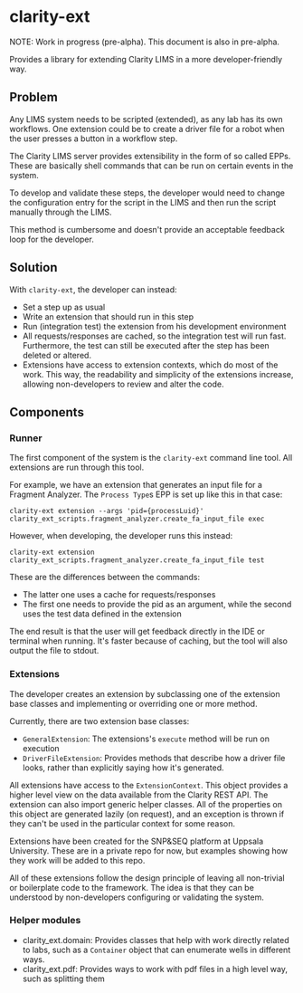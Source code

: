 # clarity-ext
NOTE: Work in progress (pre-alpha). This document is also in pre-alpha.

Provides a library for extending Clarity LIMS in a more developer-friendly way.

## Problem 
Any LIMS system needs to be scripted (extended), as any lab has its own workflows. One extension could
be to create a driver file for a robot when the user presses a button in a workflow step.

The Clarity LIMS server provides extensibility in the form of so called EPPs. These are basically
shell commands that can be run on certain events in the system.

To develop and validate these steps, the developer would need to change the configuration entry for the
script in the LIMS and then run the script manually through the LIMS.

This method is cumbersome and doesn't provide an acceptable feedback loop for the developer.

## Solution
With `clarity-ext`, the developer can instead:
  * Set a step up as usual
  * Write an extension that should run in this step
  * Run (integration test) the extension from his development environment
  * All requests/responses are cached, so the integration test will run fast. Furthermore, the test
    can still be executed after the step has been deleted or altered. 
  * Extensions have access to extension contexts, which do most of the work. This way, the readability 
    and simplicity of the extensions increase, allowing non-developers to review and alter the code.

## Components
### Runner
The first component of the system is the `clarity-ext` command line tool. All extensions are run through this tool.

For example, we have an extension that generates an input file for a Fragment Analyzer.
The `Process Type`s  EPP is set up like this in that case:
```
clarity-ext extension --args 'pid={processLuid}' clarity_ext_scripts.fragment_analyzer.create_fa_input_file exec
```

However, when developing, the developer runs this instead:
```
clarity-ext extension clarity_ext_scripts.fragment_analyzer.create_fa_input_file test
```

These are the differences between the commands:
  * The latter one uses a cache for requests/responses
  * The first one needs to provide the pid as an argument, while the second uses the test data defined in the extension

The end result is that the user will get feedback directly in the IDE or terminal when running. It's faster because of
caching, but the tool will also output the file to stdout.

### Extensions
The developer creates an extension by subclassing one of the extension base classes and implementing or overriding
one or more method.

Currently, there are two extension base classes:
  * `GeneralExtension`: The extensions's `execute` method will be run on execution
  * `DriverFileExtension`: Provides methods that describe how a driver file looks,
     rather than explicitly saying how it's generated.

All extensions have access to the `ExtensionContext`. This object provides a higher level view on the data available
from the Clarity REST API. The extension can also import generic helper classes. All of the properties on this
object are generated lazily (on request), and an exception is thrown if they can't be used in the particular context
for some reason.

Extensions have been created for the SNP&SEQ platform at Uppsala University. These are in a private repo for now,
but examples showing how they work will be added to this repo.

All of these extensions follow the design principle of leaving all non-trivial or boilerplate
code to the framework. The idea is that they can be understood by non-developers configuring or validating the system.

### Helper modules
* clarity_ext.domain: Provides classes that help with work directly related to labs, such as a `Container` object that
  can enumerate wells in different ways.
* clarity_ext.pdf: Provides ways to work with pdf files in a high level way, such as splitting them


